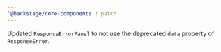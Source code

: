 ```yaml
---
'@backstage/core-components': patch
---
```


Updated `ResponseErrorPanel` to not use the deprecated `data` property of `ResponseError`.
